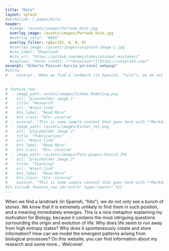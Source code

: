 ```yaml
---
title: "Hito"
layout: splash
#permalink: /_pages/Hito/
header:
  #image: /assets/images/Portada_Hito.jpg
  overlay_image: /assets/images/Portada_Hito.jpg
  #overlay_color: "#005"
  overlay_filter: rgba(255, 0, 0, 0)
  #overlay_image: /assets/images/unsplash-image-1.jpg
  #cta_label: "Download"
  #cta_url: "https://github.com/mmistakes/minimal-mistakes/"
  #caption: "Photo credit: [**Unsplash**](https://unsplash.com)"
excerpt: "Alberto Pascual-García personal webpage"
#intro: 
#  - excerpt: 'When we find a landmark (in Spanish, “hito”), we do not only see a bunch of stones. We know that it is extremely unlikely to find them in such position, and a meaning immediately emerges. This is a nice metaphor explaining my motivation for Biology, because it contains the most intriguing questions surrounding the origin and evolution of life: Why  does life seem to run away from high entropy states? Why does it spontaneously create and store information? How can we model the emergent patterns arising from biological processes? On this website, you can find information about my research and some more… Welcome!'
 
 
# feature_row:
#  - image_path: assets/images/Scheme_Modeling.png
#    alt: "placeholder image 1"
#    title: "Research"
#    url: "#test-link"
#    btn_label: "Read More"
#    btn_class: "btn--inverse"
#    excerpt: "This is some sample content that goes here with **Markdown** formatting."
#  - image_path: /assets/images/Escher_rot.png
#    alt: "placeholder image 2"
#    title: "Publications"
#    url: "#test-link"
#    btn_label: "Read More"
#    btn_class: "btn--inverse"
#  - image_path: /assets/images/Foto-guapis-Pascu2.JPG
#    alt: "placeholder image 3"
#    title: "Teaching"    
#    url: "#test-link"
#    btn_label: "Read More"
#    btn_class: "btn--inverse"  
#    excerpt: "This is some sample content that goes here with **Markdown** formatting."
#{% include feature_row id="intro" type="center" %}}
---
```


When we find a landmark (in Spanish, “hito”), we do not only see a bunch of stones. We know that it is extremely unlikely to find them in such position, and a meaning immediately emerges. This is a nice metaphor explaining my motivation for Biology, because it contains the most intriguing questions surrounding the origin and evolution of life: Why  does life seem to run away from high entropy states? Why does it spontaneously create and store information? How can we model the emergent patterns arising from biological processes? On this website, you can find information about my research and some more… Welcome!






